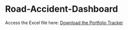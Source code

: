 # Road-Accident-Dashboard

Access the Excel file here: [Download the Portfolio Tracker](https://drive.google.com/file/d/your_file_id/view?usp=sharing)
